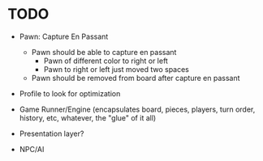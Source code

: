 # TODO

+ Pawn: Capture En Passant
    + Pawn should be able to capture en passant
        + Pawn of different color to right or left
        + Pawn to right or left just moved two spaces
    + Pawn should be removed from board after capture en passant

+ Profile to look for optimization
+ Game Runner/Engine (encapsulates board, pieces, players, turn order, history, etc, whatever, the "glue" of it all)
+ Presentation layer?
+ NPC/AI
